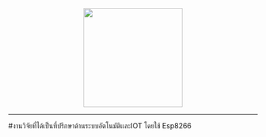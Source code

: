 <center>
<img src="https://kalasinpit.ac.th/wp-content/uploads/2019/12/kps.png" width = 200px;></center>
<hr>

#งานวิจัยที่ได้เป็นที่ปรึกษาด้านระบบอัตโนมัติเเละIOT โดยใช้ Esp8266

